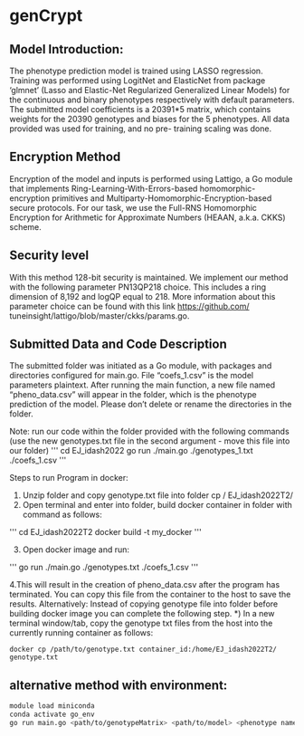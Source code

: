 # genCrypt

## Model Introduction:

The phenotype prediction model is trained using LASSO regression.
Training was performed using LogitNet and ElasticNet from package
‘glmnet’ (Lasso and Elastic-Net Regularized Generalized Linear Models)
for the continuous and binary phenotypes respectively with default
parameters. The submitted model coefficients is a 20391*5 matrix,
which contains weights for the 20390 genotypes and biases for the 5
phenotypes. All data provided was used for training, and no pre-
training scaling was done.

## Encryption Method
Encryption of the model and inputs is performed using Lattigo, a Go
module that implements Ring-Learning-With-Errors-based homomorphic-
encryption primitives and Multiparty-Homomorphic-Encryption-based
secure protocols. For our task, we use the Full-RNS Homomorphic
Encryption for Arithmetic for Approximate Numbers (HEAAN, a.k.a. CKKS)
scheme.

## Security level
With this method 128-bit security is maintained. We implement our
method with the following parameter PN13QP218 choice. This includes a
ring dimension of 8,192 and logQP equal to 218. More information about
this parameter choice can be found with this link https://github.com/
tuneinsight/lattigo/blob/master/ckks/params.go.


## Submitted Data and Code Description
The submitted folder was initiated as a Go module, with packages and
directories configured for main.go. File “coefs_1.csv” is the model
parameters plaintext. After running the main function, a new file
named “pheno_data.csv” will appear in the folder, which is the
phenotype prediction of the model. Please don’t delete or rename the
directories in the folder.

Note: run our code within the folder provided with the following
commands (use the new genotypes.txt file in the second argument - move
this file into our folder)
'''
cd EJ_idash2022
go run ./main.go ./genotypes_1.txt ./coefs_1.csv
'''

Steps to run Program in docker:

1. Unzip folder and copy genotype.txt file into folder
cp <path to genotype.txt file> <path to unzipped folder>/
EJ_idash2022T2/
2. Open terminal and enter into folder, build docker container in
folder with command as follows:
  
'''
cd EJ_idash2022T2
docker build -t my_docker
'''
  
3. Open docker image and run:
  
'''
go run ./main.go ./genotypes.txt ./coefs_1.csv
'''  

4.This will result in the creation of pheno_data.csv after the program
has terminated.
You can copy this file from the container to the host to save the
results.
Alternatively: Instead of copying genotype file into folder before
building docker image you can complete the following step.
*) In a new terminal window/tab, copy the genotype txt files
from the host into the currently running container as follows:

```
docker cp /path/to/genotype.txt container_id:/home/EJ_idash2022T2/
genotype.txt
```

## alternative method with environment: 
```bash
module load miniconda
conda activate go_env
go run main.go <path/to/genotypeMatrix> <path/to/model> <phenotype name> <number_iterations> <parameter_number>

```

